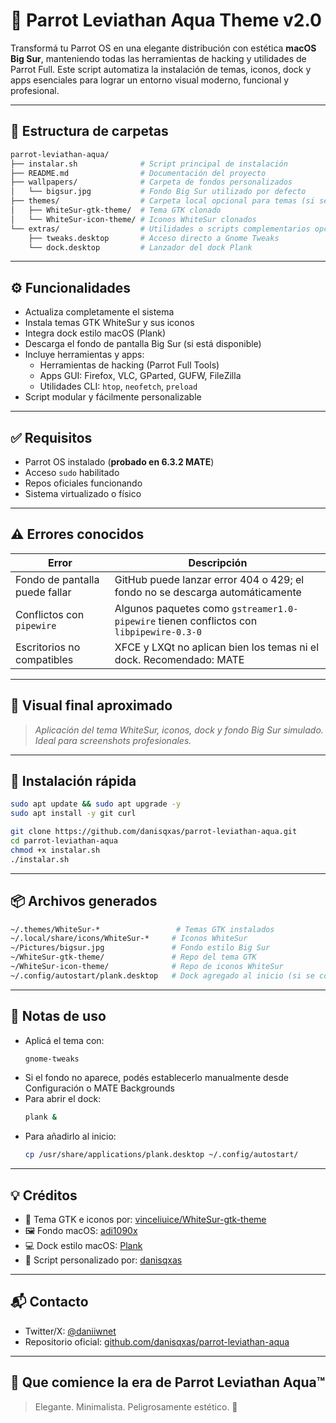 # 🌊 Parrot Leviathan Aqua Theme v2.0

Transformá tu Parrot OS en una elegante distribución con estética **macOS Big Sur**, manteniendo todas las herramientas de hacking y utilidades de Parrot Full. Este script automatiza la instalación de temas, iconos, dock y apps esenciales para lograr un entorno visual moderno, funcional y profesional.

---

## 📂 Estructura de carpetas

```bash
parrot-leviathan-aqua/
├── instalar.sh              # Script principal de instalación
├── README.md                # Documentación del proyecto
├── wallpapers/              # Carpeta de fondos personalizados
│   └── bigsur.jpg           # Fondo Big Sur utilizado por defecto
├── themes/                  # Carpeta local opcional para temas (si se descargan manualmente)
│   ├── WhiteSur-gtk-theme/  # Tema GTK clonado
│   └── WhiteSur-icon-theme/ # Iconos WhiteSur clonados
└── extras/                  # Utilidades o scripts complementarios opcionales
    ├── tweaks.desktop       # Acceso directo a Gnome Tweaks
    └── dock.desktop         # Lanzador del dock Plank
```

---

## ⚙️ Funcionalidades

- Actualiza completamente el sistema
- Instala temas GTK WhiteSur y sus iconos
- Integra dock estilo macOS (Plank)
- Descarga el fondo de pantalla Big Sur (si está disponible)
- Incluye herramientas y apps:
  - Herramientas de hacking (Parrot Full Tools)
  - Apps GUI: Firefox, VLC, GParted, GUFW, FileZilla
  - Utilidades CLI: `htop`, `neofetch`, `preload`
- Script modular y fácilmente personalizable

---

## ✅ Requisitos

- Parrot OS instalado (**probado en 6.3.2 MATE**)
- Acceso `sudo` habilitado
- Repos oficiales funcionando
- Sistema virtualizado o físico

---

## ⚠️ Errores conocidos

| Error                          | Descripción                                                                             |
| ------------------------------ | --------------------------------------------------------------------------------------- |
| Fondo de pantalla puede fallar | GitHub puede lanzar error 404 o 429; el fondo no se descarga automáticamente            |
| Conflictos con `pipewire`      | Algunos paquetes como `gstreamer1.0-pipewire` tienen conflictos con `libpipewire-0.3-0` |
| Escritorios no compatibles     | XFCE y LXQt no aplican bien los temas ni el dock. Recomendado: MATE                     |

---

## 🎨 Visual final aproximado

> *Aplicación del tema WhiteSur, iconos, dock y fondo Big Sur simulado. Ideal para screenshots profesionales.*

---

## 📌 Instalación rápida

```bash
sudo apt update && sudo apt upgrade -y
sudo apt install -y git curl

git clone https://github.com/danisqxas/parrot-leviathan-aqua.git
cd parrot-leviathan-aqua
chmod +x instalar.sh
./instalar.sh
```

---

## 📦 Archivos generados

```bash
~/.themes/WhiteSur-*                 # Temas GTK instalados
~/.local/share/icons/WhiteSur-*     # Iconos WhiteSur
~/Pictures/bigsur.jpg               # Fondo estilo Big Sur
~/WhiteSur-gtk-theme/               # Repo del tema GTK
~/WhiteSur-icon-theme/              # Repo de iconos WhiteSur
~/.config/autostart/plank.desktop   # Dock agregado al inicio (si se copia manualmente)
```

---

## 🧠 Notas de uso

- Aplicá el tema con:
  ```bash
  gnome-tweaks
  ```
- Si el fondo no aparece, podés establecerlo manualmente desde Configuración o MATE Backgrounds
- Para abrir el dock:
  ```bash
  plank &
  ```
- Para añadirlo al inicio:
  ```bash
  cp /usr/share/applications/plank.desktop ~/.config/autostart/
  ```

---

## 💡 Créditos

- 🎨 Tema GTK e iconos por: [vinceliuice/WhiteSur-gtk-theme](https://github.com/vinceliuice/WhiteSur-gtk-theme)
- 🖼️ Fondo macOS: [adi1090x](https://github.com/adi1090x/files)
- 💻 Dock estilo macOS: [Plank](https://wiki.gnome.org/Apps/Plank)
- 🧪 Script personalizado por: [danisqxas](https://github.com/danisqxas)

---

## 📬 Contacto

- Twitter/X: [@daniiwnet](https://x.com/daniiwnet)
- Repositorio oficial: [github.com/danisqxas/parrot-leviathan-aqua](https://github.com/danisqxas/parrot-leviathan-aqua)

---

## 🧪 Que comience la era de Parrot Leviathan Aqua™

> Elegante. Minimalista. Peligrosamente estético. 🧬

